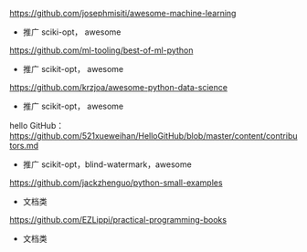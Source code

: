 https://github.com/josephmisiti/awesome-machine-learning
- 推广 sciki-opt， awesome

https://github.com/ml-tooling/best-of-ml-python
- 推广 scikit-opt， awesome

https://github.com/krzjoa/awesome-python-data-science
- 推广 scikit-opt， awesome


hello GitHub：https://github.com/521xueweihan/HelloGitHub/blob/master/content/contributors.md
- 推广 scikit-opt，blind-watermark，awesome

https://github.com/jackzhenguo/python-small-examples
- 文档类

https://github.com/EZLippi/practical-programming-books
- 文档类

